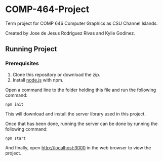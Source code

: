 # COMP-464-Project

Term project for COMP 646 Computer Graphics as CSU Channel Islands.

Created by Jose de Jesus Rodriguez Rivas and Kylie Godinez.

## Running Project

### Prerequisites
1. Clone this repository or download the zip.
2. Install [node.js](https://nodejs.org/en/) with npm.

Open a command line to the folder holding this file and run the following command:

```
npm init
```

This will download and install the server library used in this project.

Once that has been done, running the server can be done by running the following command:

```
npm start
```

And finally, open [http://localhost:3000](http://localhost:3000) in the web browser to view the project.
